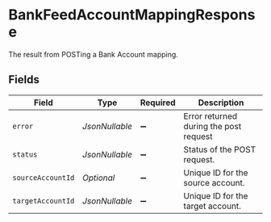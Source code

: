 # BankFeedAccountMappingResponse

The result from POSTing a Bank Account mapping.


## Fields

| Field                                  | Type                                   | Required                               | Description                            |
| -------------------------------------- | -------------------------------------- | -------------------------------------- | -------------------------------------- |
| `error`                                | *JsonNullable<String>*                 | :heavy_minus_sign:                     | Error returned during the post request |
| `status`                               | *JsonNullable<String>*                 | :heavy_minus_sign:                     | Status of the POST request.            |
| `sourceAccountId`                      | *Optional<String>*                     | :heavy_minus_sign:                     | Unique ID for the source account.      |
| `targetAccountId`                      | *JsonNullable<String>*                 | :heavy_minus_sign:                     | Unique ID for the target account.      |